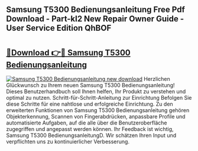 ## Samsung T5300 Bedienungsanleitung Free Pdf Download - Part-kI2 New Repair Owner Guide - User Service Edition QhBOF

# <h2><a href="http://df1uop.blite.top/?on=Samsung+T5300+Bedienungsanleitung">🔗Download 👉🔴 Samsung T5300 Bedienungsanleitung</a></h2>

[![Samsung T5300 Bedienungsanleitung new download](https://i.imgur.com/lujVjoI.png)](http://df1uop.blite.top/?on=Samsung+T5300+Bedienungsanleitung)
Herzlichen Glückwunsch zu Ihrem neuen Samsung T5300 Bedienungsanleitung! Dieses Benutzerhandbuch soll Ihnen helfen, Ihr Produkt zu verstehen und optimal zu nutzen. Schritt-für-Schritt-Anleitung zur Einrichtung Befolgen Sie diese Schritte für eine nahtlose und erfolgreiche Einrichtung. Zu den erweiterten Funktionen von Samsung T5300 Bedienungsanleitung gehören Objekterkennung, Scannen von Fingerabdrücken, anpassbare Profile und automatisierte Aufgaben, auf die alle über die Benutzeroberfläche zugegriffen und angepasst werden können. Ihr Feedback ist wichtig, Samsung T5300 BedienungsanleitungD. Wir schätzen Ihren Input und verpflichten uns zu kontinuierlicher Verbesserung.
